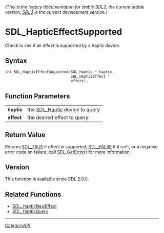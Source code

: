 ###### (This is the legacy documentation for stable SDL2, the current stable version; [SDL3](https://wiki.libsdl.org/SDL3/) is the current development version.)
# SDL_HapticEffectSupported

Check to see if an effect is supported by a haptic device.

## Syntax

```c
int SDL_HapticEffectSupported(SDL_Haptic * haptic,
                              SDL_HapticEffect *
                              effect);

```

## Function Parameters

|                |                                              |
| -------------- | -------------------------------------------- |
| **haptic**     | the [SDL_Haptic](SDL_Haptic.md) device to query |
| **effect**     | the desired effect to query                  |

## Return Value

Returns [SDL_TRUE](SDL_TRUE.md) if effect is supported, [SDL_FALSE](SDL_FALSE.md)
if it isn't, or a negative error code on failure; call
[SDL_GetError](SDL_GetError.md)() for more information.

## Version

This function is available since SDL 2.0.0.

## Related Functions

* [SDL_HapticNewEffect](SDL_HapticNewEffect.md)
* [SDL_HapticQuery](SDL_HapticQuery.md)

----
[CategoryAPI](CategoryAPI.md)
